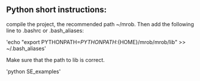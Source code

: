 ## Python short instructions:

compile the project, the recommended path ~/mrob. Then add the following line to .bashrc or .bash_aliases:

'echo "export PYTHONPATH=${PYTHONPATH}:${HOME}/mrob/mrob/lib" >> ~/.bash_aliases'

Make sure that the path to lib is correct.

'python SE_examples'

